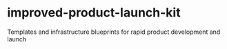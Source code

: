 # improved-product-launch-kit
Templates and infrastructure blueprints for rapid product development and launch
